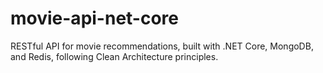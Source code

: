 # movie-api-net-core
RESTful API for movie recommendations, built with .NET Core, MongoDB, and Redis, following Clean Architecture principles.
